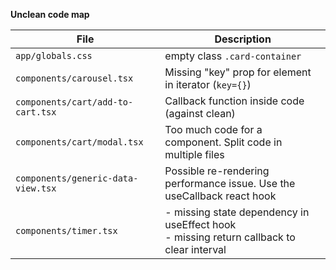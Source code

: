 **Unclean code map**

| File                               | Description                                                                                 |
| ---------------------------------- | ------------------------------------------------------------------------------------------- |
| `app/globals.css`                  | empty class `.card-container`                                                               |
| `components/carousel.tsx`          | Missing "key" prop for element in iterator (`key={}`)                                       |
| `components/cart/add-to-cart.tsx`  | Callback function inside code (against clean)                                               |
| `components/cart/modal.tsx`        | Too much code for a component. Split code in multiple files                                 |
| `components/generic-data-view.tsx` | Possible re-rendering performance issue. Use the useCallback react hook                     |
| `components/timer.tsx`             | - missing state dependency in useEffect hook<br>- missing return callback to clear interval |
